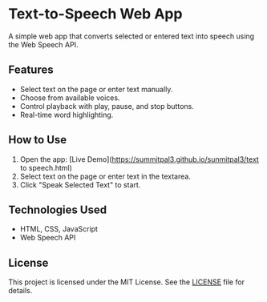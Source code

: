 # Text-to-Speech Web App

A simple web app that converts selected or entered text into speech using the Web Speech API.

## Features
- Select text on the page or enter text manually.
- Choose from available voices.
- Control playback with play, pause, and stop buttons.
- Real-time word highlighting.

## How to Use
1. Open the app: [Live Demo](https://summitpal3.github.io/sunmitpal3/text to speech.html)
2. Select text on the page or enter text in the textarea.
3. Click "Speak Selected Text" to start.

## Technologies Used
- HTML, CSS, JavaScript
- Web Speech API

## License
This project is licensed under the MIT License. See the [LICENSE](LICENSE) file for details.
